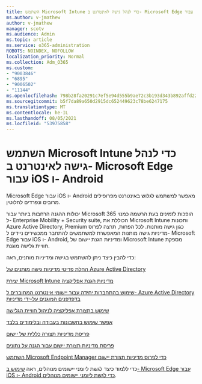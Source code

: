 ```yaml
---
title: השתמש Microsoft Intune כדי לנהל גישה לאינטרנט ב- Microsoft Edge עבור iOS ו- Android
ms.author: v-jmathew
author: v-jmathew
manager: scotv
ms.audience: Admin
ms.topic: article
ms.service: o365-administration
ROBOTS: NOINDEX, NOFOLLOW
localization_priority: Normal
ms.collection: Adm_O365
ms.custom:
- "9003846"
- "6895"
- "9006502"
- "11144"
ms.openlocfilehash: 798b28fa20291c7ef5e94d555b9ae72c3b193d343b892affd22b6a23e780d523
ms.sourcegitcommit: b5f7da89a650d2915dc652449623c78be6247175
ms.translationtype: MT
ms.contentlocale: he-IL
ms.lasthandoff: 08/05/2021
ms.locfileid: "53975858"
---
```

# <a name="use-microsoft-intune-to-manage-web-access-in-microsoft-edge-for-ios-and-android"></a>השתמש Microsoft Intune כדי לנהל גישה לאינטרנט ב- Microsoft Edge עבור iOS ו- Android

Microsoft Edge עבור iOS ו- Android מאפשר למשתמש לגלוש באינטרנט מפרופילים מרובים ונפרדים לחלוטין.

יכולות ההגנה הרחבות ביותר עבור Microsoft 365 הופכות לזמינים בעת הרשמה כמנוי ל- Enterprise Mobility + Security suite, הכוללת את Microsoft Intune ותכונות Azure Active Directory, Premium כגון גישה מותנות. לכל הפחות, תרצה לפרוס מדיניות גישה מותנות המאפשרת למשתמשים להתחבר ממכשירים ניידים ל- Microsoft Edge עבור iOS ו- Android, ומדיניות הגנת יישום של Microsoft Intune מספקת חוויית גלישה מוגנת.

כדי להבין כיצד ניתן להשתמש בגישה ומדיניות מותנים, ראה:

[החלת פריטי מדיניות גישה מותנים של Azure Active Directory](https://go.microsoft.com/fwlink/?linkid=2132481)

[יצירת Microsoft Intune מדיניות הגנת אפליקציה](https://go.microsoft.com/fwlink/?linkid=2132651)

[שימוש בהתחברות יחידה עבור יישומי אינטרנט המחוברים ל- Azure Active Directory בדפדפנים המוגנים על-ידי מדיניות](https://go.microsoft.com/fwlink/?linkid=2132482)

[שימוש בתצורת אפליקציה לניהול חוויית הגלישה](https://go.microsoft.com/fwlink/?linkid=2132483)

[אפשר שימוש בחשבונות בעבודה ובלימודים בלבד](https://go.microsoft.com/fwlink/?linkid=2132652)

[פריסת מדיניות תצורה כללית של יישום](https://go.microsoft.com/fwlink/?linkid=2132653)

[פריסת מדיניות תצורת יישום עבור הגנה על נתונים](https://go.microsoft.com/fwlink/?linkid=2132654)

[השתמש Microsoft Endpoint Manager כדי לפרוס מדיניות תצורת יישום](https://go.microsoft.com/fwlink/?linkid=2132707)

כדי ללמוד כיצד לגשת ליומני יישומים מנוהלים, ראה [שימוש ב- Microsoft Edge עבור iOS ו- Android כדי לגשת ליומני יישומים מנוהלים](https://go.microsoft.com/fwlink/?linkid=2132578).
